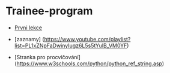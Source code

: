 # Trainee-program

- [Prvni lekce](https://colab.research.google.com/drive/1GFh5tv8AupygGvArqwWuePYoFS8nHGxF?usp=sharing)
- [zaznamy] (https://www.youtube.com/playlist?list=PL1xZNpFaDwinyIugz6L5s5tYulB_VM0YF)

- [Stranka pro procvičování] (https://www.w3schools.com/python/python_ref_string.asp)
